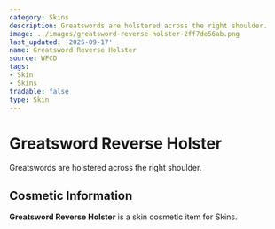 ```yaml
---
category: Skins
description: Greatswords are holstered across the right shoulder.
image: ../images/greatsword-reverse-holster-2ff7de56ab.png
last_updated: '2025-09-17'
name: Greatsword Reverse Holster
source: WFCD
tags:
- Skin
- Skins
tradable: false
type: Skin
---
```


# Greatsword Reverse Holster

Greatswords are holstered across the right shoulder.

## Cosmetic Information

**Greatsword Reverse Holster** is a skin cosmetic item for Skins.

